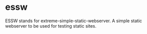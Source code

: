 essw
====

ESSW stands for extreme-simple-static-webserver. A simple static webserver to be used for testing static sites. 
